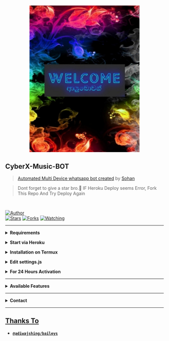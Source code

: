 <p align="center">
<img src="Sohan.jpg" alt="nz" width="350"/>
</p>

## CyberX-Music-BOT

> [Automated Multi Device whatsapp bot created](https://github.com/Mathiya578/CyberX-MATHIYA-Music-Bot) by [Sohan](github.com/Mathiya578)

> Dont forget to give a star bro.🥲 IF Heroku Deploy seems Error, Fork This Repo And Try Deploy Again

</br>

<a href="https://github.com/Mathiya578"><img title="Author" src="https://img.shields.io/badge/Author-Sohan Matheesha-blue.svg?color=54aeff&style=for-the-badge&logo=github" /></a>  
<a href="https://github.com/Mathiya578/CyberX-MATHIYA-Music-Bot"><img title="Stars" src="https://img.shields.io/github/stars/Mathiya578/CyberX-MATHIYA-Music-Bot?color=54aeff&style=flat-square" /></a>
<a href="https://github.com/Mathiya578/CyberX-MATHIYA-Music-Bot/network/members"><img title="Forks" src="https://img.shields.io/github/forks/Mathiya578/CyberX-MATHIYA-Music-Bot?color=54aeff&style=flat-square" /></a>
<a href="https://github.com/Mathiya578/CyberX-MATHIYA-Music-Bot/watchers"><img title="Watching" src="https://img.shields.io/github/watchers/Mathiya578/CyberX-MATHIYA-Music-Bot?label=watchers&color=54aeff&style=flat-square" /></a> <br>

---

<!-- Requirements -->
<b><details><summary>Requirements</summary></b>
* Some Text Editor
* [Node JS](https://nodejs.org/en/)
* [Git](https://git-scm.com/downloads)
* [FFMPEG](https://ffmpeg.org/download.html)
  
```bash
Add FFmpeg to PATH environment variable
```
</details>


<!-- Start via Heroku -->
<b><details><summary>Start via Heroku</summary></b>

* Scan QR In Your Whatsapp From [Here](https://replit.com/@Mathiya578/Sohan-QR-Generator?output%20only=1&lite=1#index.js)

* then Deploy The Bot From [Here](https://heroku.com/deploy?template=https://github.com/Mathiya578/CyberX-Music-BOT)
* Wait 5-10 Min To Deploy 
* After Deploying On The Worker And Check The Logs

</details>



<!-- Installation via Termux -->
<b><details><summary>Installation on Termux</summary></b>
```bash
> apt update
> apt upgrade
> pkg update && pkg upgrade
> pkg install bash
> pkg install libwebp
> pkg install git -y
> pkg install nodejs -y 
> pkg install ffmpeg -y 
> pkg install wget
> pkg install imagemagick -y
> git clone https://github.com/Mathiya578/CyberX-MATHIYA-Music-Bot
> cd CyberX-MATHIYA-Music-Bot 
> npm install
```
</details>

<!-- Edit -->
<b><details><summary>Edit settings.js</summary></b>
```bash
global.APIKeys = {
	'https://zenzapis.xyz': 'YOURAPIKEY',
}
  
global.owner = ["94757962326"]
global.ownername = ["Sohan"]
```
</details>


<!-- 24hrs-->
<b><details><summary>For 24 Hours Activation</summary></b>

```bash
npm i -g pm2 && pm2 start index.js && pm2 save && pm2 logs
```

</details>

----


<b><details><summary>Available Features</summary><br>
	
| Features |  Availability |
| :------: |  :----------: |
|   Convert     |       ✅     |
|   Database     |       ✅     |
|   Owner     |       ✅    |
|   Islami     |       ✅     |
|   Downloader     |       ✅     |
|   Webzone     |       ✅[      |
|   Searching     |       ✅      |
|   Textpro     |       ✅      |
|   Ephoto     |       ✅     |
|   Anime Web     |       ✅      |
|   Stalker     |       ✅      |
|   Random Text     |       ✅     |
|   Random Image     |       ✅     |
|   Nekos Life     |       ✅      |
|   More Nsfw     |       ✅      |
|   Creator     |       ✅      |

</details>


----

<!-- Contact Owner -->
<b><details><summary>Contact</summary></b>

## ```Connect With Me```
<p align="center">
<a href="https://wa.me/94757962326"><img src="https://img.shields.io/badge/Contact Sohan-25D366?style=for-the-badge&logo=whatsapp&logoColor=white" />
<a href="https://my-website1349.yolasite.com"><img src="https://img.shields.io/badge/MY WEB-ff0000?style=for-the-badge&logo=youtube&logoColor=ff000000&link=https://www.youtube.com/c/BOTINDO" /><br>
</p>

</details>


</details><hr>

## Thanks To
* [`@adiwajshing/baileys`](https://github.com/adiwajshing/baileys)

